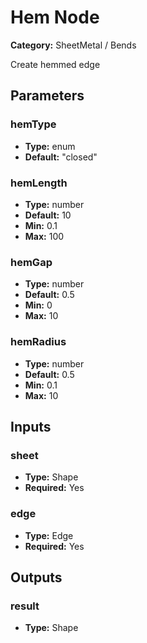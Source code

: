 
# Hem Node

**Category:** SheetMetal / Bends

Create hemmed edge

## Parameters


### hemType
- **Type:** enum
- **Default:** "closed"





### hemLength
- **Type:** number
- **Default:** 10
- **Min:** 0.1
- **Max:** 100



### hemGap
- **Type:** number
- **Default:** 0.5
- **Min:** 0
- **Max:** 10



### hemRadius
- **Type:** number
- **Default:** 0.5
- **Min:** 0.1
- **Max:** 10



## Inputs


### sheet
- **Type:** Shape
- **Required:** Yes



### edge
- **Type:** Edge
- **Required:** Yes



## Outputs


### result
- **Type:** Shape




